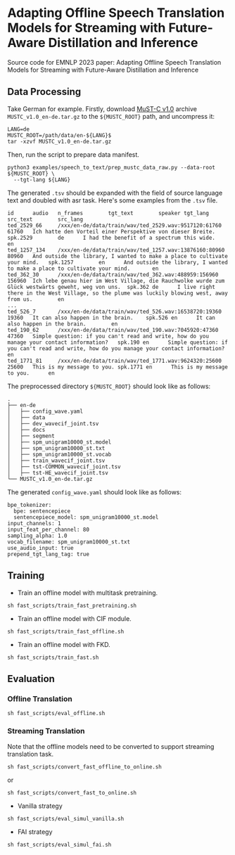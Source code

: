 # Adapting Offline Speech Translation Models for Streaming with Future-Aware Distillation and Inference

Source code for EMNLP 2023 paper: Adapting Offline Speech Translation Models for Streaming with Future-Aware Distillation and Inference

## Data Processing
Take German for example.
Firstly, download [MuST-C v1.0](https://ict.fbk.eu/must-c/) archive `MUSTC_v1.0_en-de.tar.gz` to the `${MUSTC_ROOT}` path, and uncompress it:

```shell script
LANG=de
MUSTC_ROOT=/path/data/en-${LANG}$
tar -xzvf MUSTC_v1.0_en-de.tar.gz
```
Then, run the script to prepare data manifest.
```shell script
python3 examples/speech_to_text/prep_mustc_data_raw.py --data-root ${MUSTC_ROOT} \
  --tgt-lang ${LANG}
```

The generated `.tsv` should be expanded with the field of source language text and doubled with asr task. Here's some examples from the `.tsv` file.

```
id      audio   n_frames        tgt_text        speaker tgt_lang        src_text        src_lang
ted_2529_66     /xxx/en-de/data/train/wav/ted_2529.wav:9517120:61760      61760   Ich hatte den Vorteil einer Perspektive von dieser Breite.  spk.2529        de      I had the benefit of a spectrum this wide.      en
ted_1257_134    /xxx/en-de/data/train/wav/ted_1257.wav:13876160:80960     80960   And outside the library, I wanted to make a place to cultivate your mind.   spk.1257        en      And outside the library, I wanted to make a place to cultivate your mind.       en
ted_362_30      /xxx/en-de/data/train/wav/ted_362.wav:488959:156960       156960  Ich lebe genau hier im West Village, die Rauchwolke wurde zum Glück westwärts geweht, weg von uns.  spk.362 de      I live right there in the West Village, so the plume was luckily blowing west, away from us.        en
...
ted_526_7       /xxx/en-de/data/train/wav/ted_526.wav:16538720:19360      19360   It can also happen in the brain.    spk.526 en      It can also happen in the brain.        en
ted_190_62      /xxx/en-de/data/train/wav/ted_190.wav:7045920:47360       47360   Simple question: if you can't read and write, how do you manage your contact information?   spk.190 en      Simple question: if you can't read and write, how do you manage your contact information?   en
ted_1771_81     /xxx/en-de/data/train/wav/ted_1771.wav:9624320:25600      25600   This is my message to you. spk.1771 en      This is my message to you.      en
```

The preprocessed directory `${MUSTC_ROOT}` should look like as follows:

```
.
├── en-de
│   ├── config_wave.yaml
│   ├── data
│   ├── dev_wavecif_joint.tsv
│   ├── docs
│   ├── segment
│   ├── spm_unigram10000_st.model
│   ├── spm_unigram10000_st.txt
│   ├── spm_unigram10000_st.vocab
│   ├── train_wavecif_joint.tsv
│   ├── tst-COMMON_wavecif_joint.tsv
│   ├── tst-HE_wavecif_joint.tsv
└── MUSTC_v1.0_en-de.tar.gz
```

The generated `config_wave.yaml` should look like as follows:

```
bpe_tokenizer:
  bpe: sentencepiece
  sentencepiece_model: spm_unigram10000_st.model
input_channels: 1
input_feat_per_channel: 80
sampling_alpha: 1.0
vocab_filename: spm_unigram10000_st.txt
use_audio_input: true
prepend_tgt_lang_tag: true
```

## Training

+ Train an offline model with multitask pretraining.

```shell script
sh fast_scripts/train_fast_pretraining.sh
```

+ Train an offline model with CIF module.

```shell script
sh fast_scripts/train_fast_offline.sh
```

+ Train an offline model with FKD.
```shell script
sh fast_scripts/train_fast.sh
```

## Evaluation
### Offline Translation

```shell script
sh fast_scripts/eval_offline.sh
```

### Streaming Translation

Note that the offline models need to be converted to support streaming translation task. 
```shell script
sh fast_scripts/convert_fast_offline_to_online.sh
```
or
```shell script
sh fast_scripts/convert_fast_to_online.sh
```

+ Vanilla strategy
```shell script
sh fast_scripts/eval_simul_vanilla.sh
```

+ FAI strategy
```shell script
sh fast_scripts/eval_simul_fai.sh
```
